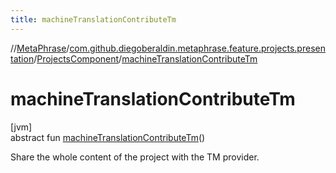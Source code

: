 ```yaml
---
title: machineTranslationContributeTm
---
```

//[MetaPhrase](../../../index.html)/[com.github.diegoberaldin.metaphrase.feature.projects.presentation](../index.html)/[ProjectsComponent](index.html)/[machineTranslationContributeTm](machine-translation-contribute-tm.html)



# machineTranslationContributeTm



[jvm]\
abstract fun [machineTranslationContributeTm](machine-translation-contribute-tm.html)()



Share the whole content of the project with the TM provider.




